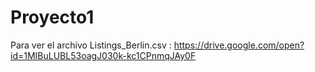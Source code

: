 # Proyecto1

Para ver el archivo Listings_Berlin.csv :
https://drive.google.com/open?id=1MIBuLUBL53oagJ030k-kc1CPnmqJAy0F
